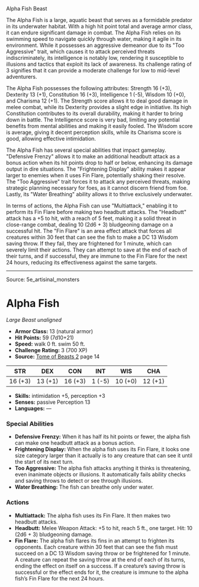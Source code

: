 <MonsterName/>Alpha Fish</MonsterName>
<CreatureType/>Beast</CreatureType>

<summary>The Alpha Fish is a large, aquatic beast that serves as a formidable predator in its underwater habitat. With a high hit point total and average armor class, it can endure significant damage in combat. The Alpha Fish relies on its swimming speed to navigate quickly through water, making it agile in its environment. While it possesses an aggressive demeanor due to its "Too Aggressive" trait, which causes it to attack perceived threats indiscriminately, its intelligence is notably low, rendering it susceptible to illusions and tactics that exploit its lack of awareness. Its challenge rating of 3 signifies that it can provide a moderate challenge for low to mid-level adventurers.</summary>

<detail>

The Alpha Fish possesses the following attributes: Strength 16 (+3), Dexterity 13 (+1), Constitution 16 (+3), Intelligence 1 (-5), Wisdom 10 (+0), and Charisma 12 (+1). The Strength score allows it to deal good damage in melee combat, while its Dexterity provides a slight edge in initiative. Its high Constitution contributes to its overall durability, making it harder to bring down in battle. The Intelligence score is very bad, limiting any potential benefits from mental abilities and making it easily fooled. The Wisdom score is average, giving it decent perception skills, while its Charisma score is good, allowing effective intimidation.

The Alpha Fish has several special abilities that impact gameplay. "Defensive Frenzy" allows it to make an additional headbutt attack as a bonus action when its hit points drop to half or below, enhancing its damage output in dire situations. The "Frightening Display" ability makes it appear larger to enemies when it uses Fin Flare, potentially shaking their resolve. The "Too Aggressive" trait forces it to attack any perceived threats, making strategic planning necessary for foes, as it cannot discern friend from foe. Lastly, its "Water Breathing" ability allows it to thrive exclusively underwater.

In terms of actions, the Alpha Fish can use "Multiattack," enabling it to perform its Fin Flare before making two headbutt attacks. The "Headbutt" attack has a +5 to hit, with a reach of 5 feet, making it a solid threat in close-range combat, dealing 10 (2d6 + 3) bludgeoning damage on a successful hit. The "Fin Flare" is an area effect attack that forces all creatures within 30 feet that can see the fish to make a DC 13 Wisdom saving throw. If they fail, they are frightened for 1 minute, which can severely limit their actions. They can attempt to save at the end of each of their turns, and if successful, they are immune to the Fin Flare for the next 24 hours, reducing its effectiveness against the same targets.</detail>



---

Source: 5e_artisinal_monsters

# Alpha Fish

*Large* *Beast* *unaligned*

- **Armor Class:** 13 (natural armor)
- **Hit Points:** 59 (7d10+21)
- **Speed:** walk 0 ft. swim 50 ft.
- **Challenge Rating:** 3 (700 XP)
- **Source:** [Tome of Beasts 2](https://koboldpress.com/kpstore/product/tome-of-beasts-2-for-5th-edition) page 14

| STR | DEX | CON | INT | WIS | CHA |
| --- | --- | --- | --- | --- | --- |
| 16 (+3) | 13 (+1) | 16 (+3) | 1 (-5) | 10 (+0) | 12 (+1) |

- **Skills:** intimidation +5, perception +3
- **Senses:** passive Perception 13
- **Languages:** —

### Special Abilities

- **Defensive Frenzy:** When it has half its hit points or fewer, the alpha fish can make one headbutt attack as a bonus action.
- **Frightening Display:** When the alpha fish uses its Fin Flare, it looks one size category larger than it actually is to any creature that can see it until the start of its next turn.
- **Too Aggressive:** The alpha fish attacks anything it thinks is threatening, even inanimate objects or illusions. It automatically fails ability checks and saving throws to detect or see through illusions.
- **Water Breathing:** The fish can breathe only under water.

### Actions

- **Multiattack:** The alpha fish uses its Fin Flare. It then makes two headbutt attacks.
- **Headbutt:** Melee Weapon Attack: +5 to hit, reach 5 ft., one target. Hit: 10 (2d6 + 3) bludgeoning damage.
- **Fin Flare:** The alpha fish flares its fins in an attempt to frighten its opponents. Each creature within 30 feet that can see the fish must succeed on a DC 13 Wisdom saving throw or be frightened for 1 minute. A creature can repeat the saving throw at the end of each of its turns, ending the effect on itself on a success. If a creature’s saving throw is successful or the effect ends for it, the creature is immune to the alpha fish’s Fin Flare for the next 24 hours.





